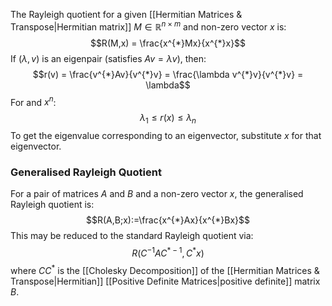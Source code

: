 The Rayleigh quotient for a given [[Hermitian Matrices & Transpose|Hermitian matrix]] $M \in \mathbb{R}^{n \times m}$ and non-zero vector $x$ is:
$$R(M,x) = \frac{x^{*}Mx}{x^{*}x}$$
If $(\lambda, v)$ is an eigenpair (satisfies $Av=\lambda v$), then:
$$r(v) = \frac{v^{*}Av}{v^{*}v} = \frac{\lambda v^{*}v}{v^{*}v} = \lambda$$
For and $x^{n}$:
$$\lambda_{1} \leq r(x) \leq \lambda_{n}$$
To get the eigenvalue corresponding to an eigenvector, substitute $x$ for that eigenvector.

### Generalised Rayleigh Quotient
For a pair of matrices $A$ and $B$ and a non-zero vector $x$, the generalised Rayleigh quotient is:
$$R(A,B;x):=\frac{x^{*}Ax}{x^{*}Bx}$$
This may be reduced to the standard Rayleigh quotient via:
$$R(C^{-1}AC^{*-1},C^{*}x)$$
where $CC^{*}$ is the [[Cholesky Decomposition]] of the [[Hermitian Matrices & Transpose|Hermitian]] [[Positive Definite Matrices|positive definite]] matrix $B$.